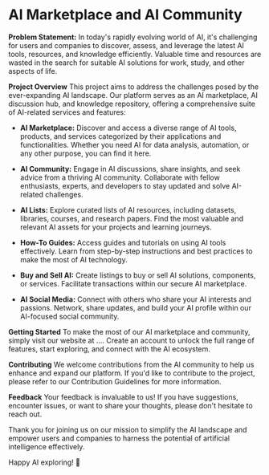 # AI Marketplace and AI Community

**Problem Statement:**
In today's rapidly evolving world of AI, it's challenging for users and companies to discover, assess, and leverage the latest AI tools, resources, and knowledge efficiently. Valuable time and resources are wasted in the search for suitable AI solutions for work, study, and other aspects of life.

**Project Overview**
This project aims to address the challenges posed by the ever-expanding AI landscape. Our platform serves as an AI marketplace, AI discussion hub, and knowledge repository, offering a comprehensive suite of AI-related services and features:

- **AI Marketplace:** Discover and access a diverse range of AI tools, products, and services categorized by their applications and functionalities. Whether you need AI for data analysis, automation, or any other purpose, you can find it here.

- **AI Community:** Engage in AI discussions, share insights, and seek advice from a thriving AI community. Collaborate with fellow enthusiasts, experts, and developers to stay updated and solve AI-related challenges.

- **AI Lists:** Explore curated lists of AI resources, including datasets, libraries, courses, and research papers. Find the most valuable and relevant AI assets for your projects and learning journeys.

- **How-To Guides:** Access guides and tutorials on using AI tools effectively. Learn from step-by-step instructions and best practices to make the most of AI technology.

- **Buy and Sell AI:** Create listings to buy or sell AI solutions, components, or services. Facilitate transactions within our secure AI marketplace.

- **AI Social Media:** Connect with others who share your AI interests and passions. Network, share updates, and build your AI profile within our AI-focused social community.

**Getting Started**
To make the most of our AI marketplace and community, simply visit our website at .... Create an account to unlock the full range of features, start exploring, and connect with the AI ecosystem.

**Contributing**
We welcome contributions from the AI community to help us enhance and expand our platform. If you'd like to contribute to the project, please refer to our Contribution Guidelines for more information.

**Feedback**
Your feedback is invaluable to us! If you have suggestions, encounter issues, or want to share your thoughts, please don't hesitate to reach out. 

Thank you for joining us on our mission to simplify the AI landscape and empower users and companies to harness the potential of artificial intelligence effectively.

Happy AI exploring! 🚀
